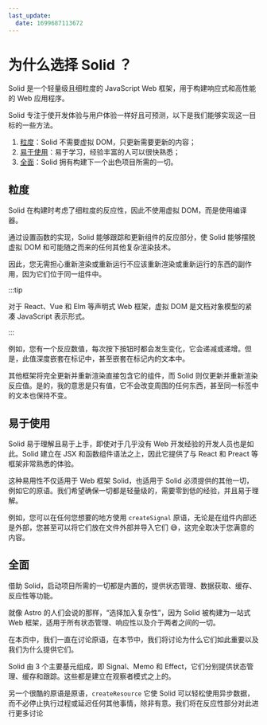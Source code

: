 ```yaml
---
last_update:
  date: 1699687113672
---
```


# 为什么选择 Solid ？

Solid 是一个轻量级且细粒度的 JavaScript Web 框架，用于构建响应式和高性能的 Web 应用程序。

Solid 专注于使开发体验与用户体验一样好且可预测，以下是我们能够实现这一目标的一些方法。

1. [粒度](#粒度)：Solid 不需要虚拟 DOM，只更新需要更新的内容；
2. [易于使用](#易于使用)：易于学习，经验丰富的人可以很快熟悉；
3. [全面](#全面)：Solid 拥有构建下一个出色项目所需的一切。

## 粒度

Solid 在构建时考虑了细粒度的反应性，因此不使用虚拟 DOM，而是使用编译器。

通过设置函数的实现，Solid 能够跟踪和更新组件的反应部分，使 Solid 能够摆脱虚拟 DOM 和可能随之而来的任何其他复杂渲染技术。

因此，您无需担心重新渲染或重新运行不应该重新渲染或重新运行的东西的副作用，因为它们位于同一组件中。

:::tip

对于 React、Vue 和 Elm 等声明式 Web 框架，虚拟 DOM 是文档对象模型的紧凑 JavaScript 表示形式。

:::

例如，您有一个反应数值，每次按下按钮时都会发生变化，它会递减或递增。但是，此值深度嵌套在标记中，甚至嵌套在标记内的文本中。

其他框架将完全更新并重新渲染直接包含它的组件，而 Solid 则仅更新并重新渲染反应值。是的，我的意思是只有值，它不会改变周围的任何东西，甚至同一标签中的文本也保持不变。

## 易于使用

Solid 易于理解且易于上手，即使对于几乎没有 Web 开发经验的开发人员也是如此。Solid 建立在 JSX 和函数组件语法之上，因此它提供了与 React 和 Preact 等框架非常熟悉的体验。

这种易用性不仅适用于 Web 框架 Solid，也适用于 Solid 必须提供的其他一切，例如它的原语。我们希望确保一切都是轻量级的，需要零到低的经验，并且易于理解。

例如，您可以在任何您想要的地方使用 `createSignal` 原语，无论是在组件内部还是外部，您甚至可以将它们放在文件外部并导入它们 😅，这完全取决于您满意的内容。

## 全面

借助 Solid，启动项目所需的一切都是内置的，提供状态管理、数据获取、缓存、反应性等功能。

就像 Astro 的人们会说的那样，“选择加入复杂性”，因为 Solid 被构建为一站式 Web 框架，适用于所有状态管理、响应性以及介于两者之间的一切。

在本页中，我们一直在讨论原语，在本节中，我们将讨论为什么它们如此重要以及我们为什么提供它们。

Solid 由 3 个主要基元组成，即 Signal、Memo 和 Effect，它们分别提供状态管理、缓存和跟踪。这些都是建立在观察者模式之上的。

另一个很酷的原语是原语，`createResource` 它使 Solid 可以轻松使用异步数据，而不必停止执行过程或延迟任何其他事情，除非有意。我们将在反应性部分对此进行更多讨论
